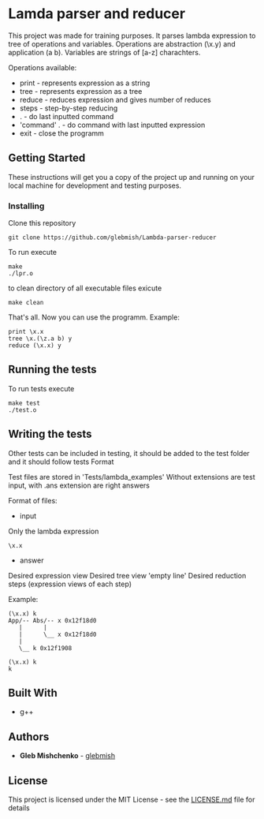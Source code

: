 # Lamda parser and reducer

This project was made for training purposes. It parses lambda expression to tree of operations and variables.
Operations are abstraction (\x.y) and application (a b). Variables are strings of [a-z] charachters. 

Operations available:
* print - represents expression as a string
* tree - represents expression as a tree
* reduce - reduces expression and gives number of reduces
* steps - step-by-step reducing
* . - do last inputted command
* 'command' . - do command with last inputted expression
* exit - close the programm


## Getting Started

These instructions will get you a copy of the project up and running on your local machine for development and testing purposes.

### Installing

Clone this repository
```
git clone https://github.com/glebmish/Lambda-parser-reducer
```

To run execute
```
make
./lpr.o
```

to clean directory of all executable files exicute
```
make clean
```

That's all. Now you can use the programm.
Example:
```
print \x.x
tree \x.(\z.a b) y
reduce (\x.x) y
```

## Running the tests
To run tests execute
```
make test
./test.o
```

## Writing the tests

Other tests can be included in testing, it should be added to the test folder and it should follow tests Format

Test files are stored in 'Tests/lambda_examples'
Without extensions are test input, with .ans extension are right answers

Format of files:
* input

Only the lambda expression
```
\x.x
```

* answer

Desired expression view
Desired tree view
'empty line'
Desired reduction steps (expression views of each step)

Example:
```
(\x.x) k
App/-- Abs/-- x 0x12f18d0
   |      |
   |      \__ x 0x12f18d0
   |
   \__ k 0x12f1908
   
(\x.x) k
k
```


## Built With

* g++

## Authors

* **Gleb Mishchenko** - [glebmish](https://github.com/glebmish/)

## License

This project is licensed under the MIT License - see the [LICENSE.md](LICENSE.md) file for details

